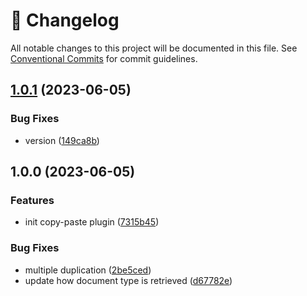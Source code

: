 <!-- markdownlint-disable --><!-- textlint-disable -->

# 📓 Changelog

All notable changes to this project will be documented in this file. See
[Conventional Commits](https://conventionalcommits.org) for commit guidelines.

## [1.0.1](https://github.com/superside-oss/sanity-copy-paste/compare/v1.0.0...v1.0.1) (2023-06-05)

### Bug Fixes

- version ([149ca8b](https://github.com/superside-oss/sanity-copy-paste/commit/149ca8b31d5e35d15e8e3f3f792450a9bc7230e4))

## 1.0.0 (2023-06-05)

### Features

- init copy-paste plugin ([7315b45](https://github.com/superside-oss/sanity-copy-paste/commit/7315b4506173b24761135e0e0009a5bffc2507e9))

### Bug Fixes

- multiple duplication ([2be5ced](https://github.com/superside-oss/sanity-copy-paste/commit/2be5cedba9a599006c0ff36c3c60908f9a86c33b))
- update how document type is retrieved ([d67782e](https://github.com/superside-oss/sanity-copy-paste/commit/d67782e34e2f51b35af051c32dba0282fd904611))
